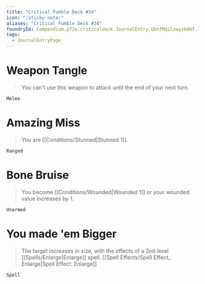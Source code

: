 ```yaml
---
title: "Critical Fumble Deck #34"
icon: ":sticky-note:"
aliases: "Critical Fumble Deck #34"
foundryId: Compendium.pf2e.criticaldeck.JournalEntry.QbnfMqilzwyzk0bf.JournalEntryPage.MAjmNAKgJd4UqEfQ
tags:
  - JournalEntryPage
---
```

# Weapon Tangle

> You can't use this weapon to attack until the end of your next turn.

`Melee`

# Amazing Miss

> You are [[Conditions/Stunned|Stunned 1]].

`Ranged`

# Bone Bruise

> You become [[Conditions/Wounded|Wounded 1]] or your wounded value increases by 1.

`Unarmed`

# You made 'em Bigger

> The target increases in size, with the effects of a 2nd level [[Spells/Enlarge|Enlarge]] spell. [[Spell Effects/Spell Effect_ Enlarge|Spell Effect: Enlarge]]

`Spell`